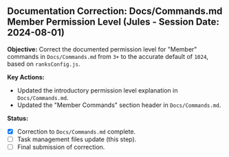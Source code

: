 ## Documentation Correction: Docs/Commands.md Member Permission Level (Jules - Session Date: 2024-08-01)

**Objective:** Correct the documented permission level for "Member" commands in `Docs/Commands.md` from `3+` to the accurate default of `1024`, based on `ranksConfig.js`.

**Key Actions:**
*   Updated the introductory permission level explanation in `Docs/Commands.md`.
*   Updated the "Member Commands" section header in `Docs/Commands.md`.

**Status:**
*   [x] Correction to `Docs/Commands.md` complete.
*   [ ] Task management files update (this step).
*   [ ] Final submission of correction.
